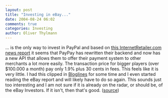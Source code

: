 ```yaml
---
layout: post
title: "Investing in eBay..."
date: 2004-08-24 06:02
comments: true
categories: Investing
author: Oliver Thylmann
---
```



... is the only way to invest in PayPal and based on [this InternetRetailer.com news report](http://www.internetretailer.com/dailyNews.asp?id=12583) it seems that PayPay has rewritten their backend and now has a new API that allows them to offer their payment system to other merchants a lot more easily. The transaction price for bigger players (over $100.000 a month) pay only 1.9% plus 30 cents in fees. This feels like it is very little. I had this clipped in [Bloglines](http://www.bloglines.com/) for some time and I even started reading the eBay report and will likely have to do so again. This sounds just too interesting and I am not sure if it is already on the radar, or should be, of the eBay Investors. If it isn't, then that's good. ([source](http://www.marketingvox.com/archives/2004/08/06/paypal_ready_to_challenge_visa_mastercard/index.php?rss1))

